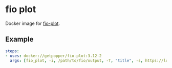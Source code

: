 # fio plot

Docker image for [fio-plot](https://github.com/louwrentius/fio-plot).

## Example

```yaml
steps:
- uses: docker://getpopper/fio-plot:3.12-2
  args: [fio_plot, -i, /path/to/fio/output, -T, "title", -s, https://louwrentius.com, -L, -r, randread, -t, iops]
```
